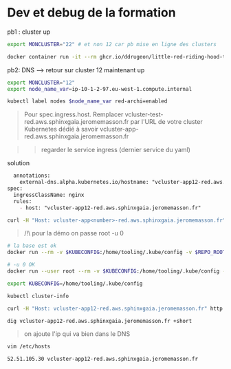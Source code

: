 # Dev et debug de la formation

pb1 : cluster up

```sh
export MONCLUSTER="22" # et non 12 car pb mise en ligne des clusters

docker container run -it --rm ghcr.io/ddrugeon/little-red-riding-hood-tooling:latest -c "curl -s    --request POST     --data '{\"password\":\"vcluster-app$MONCLUSTER\"}' http://vault.aws.sphinxgaia.jeromemasson.fr/v1/auth/userpass/login/vcluster-app$MONCLUSTER | jq -r .auth.client_token" > montoken-vault.txt
```

pb2: DNS --> retour sur cluster 12 maintenant up

```sh
export MONCLUSTER="12"
export node_name_var=ip-10-1-2-97.eu-west-1.compute.internal

kubectl label nodes $node_name_var red-archi=enabled
```

> Pour spec.ingress.host. Remplacer vcluster-test-red.aws.sphinxgaia.jeromemasson.fr par l'URL de votre cluster Kubernetes dédié à savoir vcluster-app<number>-red.aws.sphinxgaia.jeromemasson.fr

>> regarder le service ingress (dernier service du yaml)

solution

```markdown
  annotations:
    external-dns.alpha.kubernetes.io/hostname: "vcluster-app12-red.aws.sphinxgaia.jeromemasson.fr" # vcluster-test-red.aws.sphinxgaia.jeromemasson.fr # give your domain name here
spec:
  ingressClassName: nginx 
  rules:
    - host: "vcluster-app12-red.aws.sphinxgaia.jeromemasson.fr" 
```

```sh
curl -H "Host: vcluster-app<number>-red.aws.sphinxgaia.jeromemasson.fr" http://vcluster-app12-red.aws.sphinxgaia.jeromemasson.fr
```

> /!\ pour la démo on passe root -u 0

```sh
# la base est ok
docker run --rm -v $KUBECONFIG:/home/tooling/.kube/config -v $REPO_ROOT_DIR/labs:/apps/labs -it ghcr.io/ddrugeon/little-red-riding-hood-tooling:latest

# -u 0 OK
docker run --user root --rm -v $KUBECONFIG:/home/tooling/.kube/config -v $REPO_ROOT_DIR/labs:/apps/labs -it ghcr.io/ddrugeon/little-red-riding-hood-tooling:latest

export KUBECONFIG=/home/tooling/.kube/config

kubectl cluster-info

curl -H "Host: vcluster-app12-red.aws.sphinxgaia.jeromemasson.fr" http://vcluster-app12-red.aws.sphinxgaia.jeromemasson.fr

dig vcluster-app12-red.aws.sphinxgaia.jeromemasson.fr +short
```

> on ajoute l'ip qui va bien dans le DNS

```sh
vim /etc/hosts

52.51.105.30 vcluster-app12-red.aws.sphinxgaia.jeromemasson.fr
```